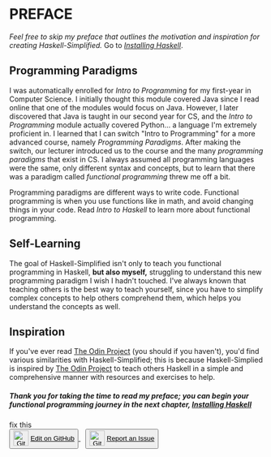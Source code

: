 ---
---
# PREFACE

_Feel free to skip my preface that outlines the motivation and inspiration for creating Haskell-Simplified._ Go to *[Installing Haskell](https://github.com/ibnaleem/Haskell-Simplified/blob/main/Introduction/01-Installing%20Haskell.md)*.

## Programming Paradigms
I was automatically enrolled for *Intro to Programming* for my first-year in Computer Science. I initially thought this module covered Java since I read online that one of the modules would focus on Java. However, I later discovered that Java is taught in our second year for CS, and the *Intro to Programming* module actually covered Python... a language I'm extremely proficient in. I learned that I can switch "Intro to Programming" for a more advanced course, namely *Programming Paradigms*. After making the switch, our lecturer introduced us to the course and the many *programming paradigms* that exist in CS. I always assumed all programming languages were the same, only different syntax and concepts, but to learn that there was a paradigm called *functional programming* threw me off a bit.

Programming paradigms are different ways to write code. Functional programming is when you use functions like in math, and avoid changing things in your code. Read *Intro to Haskell* to learn more about functional programming.

## Self-Learning
The goal of Haskell-Simplified isn't only to teach you functional programming in Haskell, **but also myself,** struggling to understand this new programming paradigm I wish I hadn't touched. I've always known that teaching others is the best way to teach yourself, since you have to simplify complex concepts to help others comprehend them, which helps you understand the concepts as well. 

## Inspiration
If you've ever read [The Odin Project](https://theodinproject.com) (you should if you haven't), you'd find various similarities with Haskell-Simplified; this is because Haskell-Simplied is inspired by [The Odin Project](https://theodinproject.com) to teach others Haskell in a simple and comprehensive manner with resources and exercises to help.

##### Thank you for taking the time to read my preface; you can begin your functional programming journey in the next chapter, *[Installing Haskell](https://github.com/ibnaleem/Haskell-Simplified/blob/main/Introduction/01-Installing%20Haskell.md)* 

<!---> fix this
<head>
    <link rel="stylesheet" href="css/styles.css">
</head>

<div style="text-align: left;">
    <a href="https://github.com/ibnaleem/Simplified-Haskell/edit/main/00-Preface.md" target="_blank" style="margin-right: 10px;">
        <button id="github">
            <img src="https://cdn-icons-png.flaticon.com/512/25/25231.png" alt="GitHub Logo" width="30" height="30" style="vertical-align: middle; margin-bottom: 3px;">
            <u>Edit on GitHub</u>
        </button>
    </a>
    <a href="https://github.com/ibnaleem/Simplified-Haskell/issues/new" target="_blank">
        <button id="issue">
            <img src="https://cdn-icons-png.flaticon.com/512/6000/6000197.png" alt="GitHub Logo" width="30" height="30" style="vertical-align: middle; margin-bottom: 3px;">
            <u>Report an Issue</u>
        </button>
    </a>
</div>

